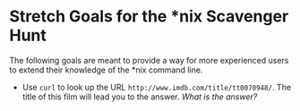# Stretch Goals for the *nix Scavenger Hunt

The following goals are meant to provide 
a way for more experienced users to
extend their knowledge of the *nix command line.

* Use `curl` to look up the 
URL `http://www.imdb.com/title/tt0070948/`. 
The title of this film will lead you to the answer. 
*What is the answer?*